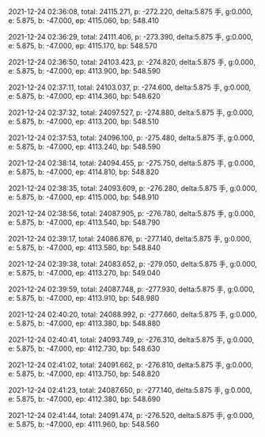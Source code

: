 2021-12-24 02:36:08, total: 24115.271, p: -272.220, delta:5.875 手, g:0.000, e: 5.875, b: -47.000, ep: 4115.060, bp: 548.410

2021-12-24 02:36:29, total: 24111.406, p: -273.390, delta:5.875 手, g:0.000, e: 5.875, b: -47.000, ep: 4115.170, bp: 548.570

2021-12-24 02:36:50, total: 24103.423, p: -274.820, delta:5.875 手, g:0.000, e: 5.875, b: -47.000, ep: 4113.900, bp: 548.590

2021-12-24 02:37:11, total: 24103.037, p: -274.600, delta:5.875 手, g:0.000, e: 5.875, b: -47.000, ep: 4114.360, bp: 548.620

2021-12-24 02:37:32, total: 24097.527, p: -274.880, delta:5.875 手, g:0.000, e: 5.875, b: -47.000, ep: 4113.200, bp: 548.510

2021-12-24 02:37:53, total: 24096.100, p: -275.480, delta:5.875 手, g:0.000, e: 5.875, b: -47.000, ep: 4113.240, bp: 548.590

2021-12-24 02:38:14, total: 24094.455, p: -275.750, delta:5.875 手, g:0.000, e: 5.875, b: -47.000, ep: 4114.810, bp: 548.820

2021-12-24 02:38:35, total: 24093.609, p: -276.280, delta:5.875 手, g:0.000, e: 5.875, b: -47.000, ep: 4115.000, bp: 548.910

2021-12-24 02:38:56, total: 24087.905, p: -276.780, delta:5.875 手, g:0.000, e: 5.875, b: -47.000, ep: 4113.540, bp: 548.790

2021-12-24 02:39:17, total: 24086.876, p: -277.140, delta:5.875 手, g:0.000, e: 5.875, b: -47.000, ep: 4113.580, bp: 548.840

2021-12-24 02:39:38, total: 24083.652, p: -279.050, delta:5.875 手, g:0.000, e: 5.875, b: -47.000, ep: 4113.270, bp: 549.040

2021-12-24 02:39:59, total: 24087.748, p: -277.930, delta:5.875 手, g:0.000, e: 5.875, b: -47.000, ep: 4113.910, bp: 548.980

2021-12-24 02:40:20, total: 24088.992, p: -277.660, delta:5.875 手, g:0.000, e: 5.875, b: -47.000, ep: 4113.380, bp: 548.880

2021-12-24 02:40:41, total: 24093.749, p: -276.310, delta:5.875 手, g:0.000, e: 5.875, b: -47.000, ep: 4112.730, bp: 548.630

2021-12-24 02:41:02, total: 24091.662, p: -276.810, delta:5.875 手, g:0.000, e: 5.875, b: -47.000, ep: 4113.750, bp: 548.820

2021-12-24 02:41:23, total: 24087.650, p: -277.140, delta:5.875 手, g:0.000, e: 5.875, b: -47.000, ep: 4112.380, bp: 548.690

2021-12-24 02:41:44, total: 24091.474, p: -276.520, delta:5.875 手, g:0.000, e: 5.875, b: -47.000, ep: 4111.960, bp: 548.560